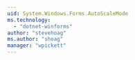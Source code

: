 ```yaml
---
uid: System.Windows.Forms.AutoScaleMode
ms.technology: 
  - "dotnet-winforms"
author: "stevehoag"
ms.author: "shoag"
manager: "wpickett"
---
```

